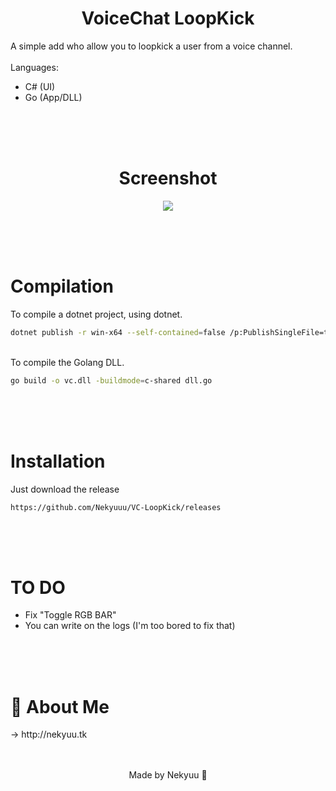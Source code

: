 <h1 align="center">VoiceChat LoopKick</h1>


A simple add who allow you to loopkick a user from a voice channel.
<br>
<br>
Languages:
- C# (UI)
- Go (App/DLL)
<br>
<br>
<br>

<h1 align="center">Screenshot</h1>

<p align="center">
<img src="https://media.discordapp.net/attachments/928048927415078952/964064931932667934/2022-04-14_09-27-53.gif">
</p>
<br>
<br>
<br>
<h1>Compilation</h1>

To compile a dotnet project, using dotnet.

```bash
dotnet publish -r win-x64 --self-contained=false /p:PublishSingleFile=true
```
<br>
To compile the Golang DLL.

```bash
go build -o vc.dll -buildmode=c-shared dll.go
```
<br>
<br>
<br>
<h1>Installation</h1>

Just download the release

```
https://github.com/Nekyuuu/VC-LoopKick/releases
```
<br>
<br>
<br>

<h1>TO DO</h1>

- Fix "Toggle RGB BAR"
- You can write on the logs (I'm too bored to fix that)

<br>
<br>
<br>
<h1>🚀 About Me</h1>
-> http://nekyuu.tk

<br>
<br>
<br>

<p align="center">Made by Nekyuu 🌠</p>
